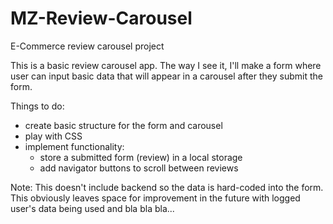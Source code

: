 # MZ-Review-Carousel

E-Commerce review carousel project

This is a basic review carousel app. The way I see it,
I'll make a form where user can input basic data that
will appear in a carousel after they submit the form.

Things to do:

- create basic structure for the form and carousel
- play with CSS
- implement functionality:
  - store a submitted form (review) in a local storage
  - add navigator buttons to scroll between reviews

Note:
This doesn't include backend so the data is hard-coded
into the form. This obviously leaves space for improvement
in the future with logged user's data being used and
bla bla bla...
